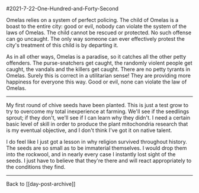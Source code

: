 #2021-7-22-One-Hundred-and-Forty-Second

Omelas relies on a system of perfect policing.  The child of Omelas is a boast to the entire city: good or evil, nobody can violate the system of the laws of Omelas.  The child cannot be rescued or protected.  No such offense can go uncaught.  The only way someone can ever effectively protest the city's treatment of this child is by departing it.

As in all other ways, Omelas is a paradise, so it catches all the other petty offenders.  The purse-snatchers get caught, the randomly violent people get caught, the vandals and the killers get caught.  There are no petty tyrants in Omelas.  Surely this is correct in a utilitarian sense!  They are providing more happiness for everyone this way.  Good or evil, none can violate the law of Omelas.

---
My first round of chive seeds have been planted.  This is just a test grow to try to overcome my total inexperience at farming.  We'll see if the seedlings sprout; if they don't, we'll see if I can learn why they didn't.  I need a certain basic level of skill in order to produce the plant mitochondria research that is my eventual objective, and I don't think I've got it on native talent.

I do feel like I just got a lesson in why religion survived throughout history.  The seeds are so small as to be immaterial themselves.  I would drop them into the rockwool, and in nearly every case I instantly lost sight of the seeds.  I just have to believe that they're there and will react appropriately to the conditions they find.

---
Back to [[day-post-archive]]